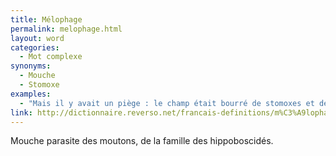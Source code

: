```yaml
---
title: Mélophage
permalink: melophage.html
layout: word
categories:
  - Mot complexe
synonyms:
  - Mouche
  - Stomoxe
examples:
  - "Mais il y avait un piège : le champ était bourré de stomoxes et de mélophages. (Cf. Histoires)"
link: http://dictionnaire.reverso.net/francais-definitions/m%C3%A9lophage
---
```


Mouche parasite des moutons, de la famille des hippoboscidés. 



